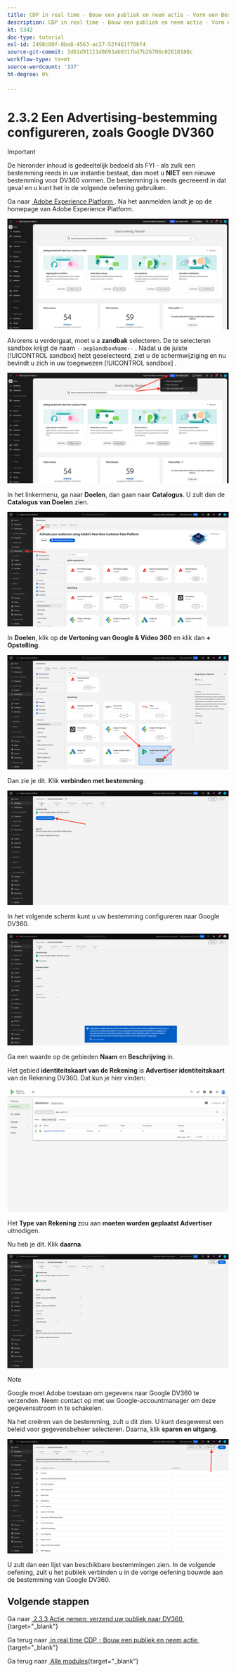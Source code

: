 ```yaml
---
title: CDP in real time - Bouw een publiek en neem actie - Vorm een Bestemming van Advertising zoals Google DV360
description: CDP in real time - Bouw een publiek en neem actie - Vorm een Bestemming van Advertising zoals Google DV360
kt: 5342
doc-type: tutorial
exl-id: 2498c80f-8ba8-4563-ac37-52f461f706f4
source-git-commit: 3d61d91111d8693ab031fbd7b26706c02818108c
workflow-type: tm+mt
source-wordcount: '337'
ht-degree: 0%

---
```


# 2.3.2 Een Advertising-bestemming configureren, zoals Google DV360

>[!IMPORTANT]
>
>De hieronder inhoud is gedeeltelijk bedoeld als FYI - als zulk een bestemming reeds in uw instantie bestaat, dan moet u **NIET** een nieuwe bestemming voor DV360 vormen. De bestemming is reeds gecreeerd in dat geval en u kunt het in de volgende oefening gebruiken.

Ga naar [&#x200B; Adobe Experience Platform &#x200B;](https://experience.adobe.com/platform). Na het aanmelden landt je op de homepage van Adobe Experience Platform.

![&#x200B; Ingestie van Gegevens &#x200B;](./../../../../modules/delivery-activation/datacollection/dc1.2/images/home.png)

Alvorens u verdergaat, moet u a **zandbak** selecteren. De te selecteren sandbox krijgt de naam ``--aepSandboxName--`` . Nadat u de juiste [!UICONTROL sandbox] hebt geselecteerd, ziet u de schermwijziging en nu bevindt u zich in uw toegewezen [!UICONTROL sandbox] .

![&#x200B; Ingestie van Gegevens &#x200B;](./../../../../modules/delivery-activation/datacollection/dc1.2/images/sb1.png)

In het linkermenu, ga naar **Doelen**, dan gaan naar **Catalogus**. U zult dan de **Catalogus van Doelen** zien.

![&#x200B; RTCDP &#x200B;](./images/rtcdp.png)

In **Doelen**, klik op **de Vertoning van Google &amp; Video 360** en klik dan **+ Opstelling**.

![&#x200B; RTCDP &#x200B;](./images/rtcdpgoogle.png)

Dan zie je dit. Klik **verbinden met bestemming**.

![&#x200B; RTCDP &#x200B;](./images/rtcdpgooglecreate1.png)

In het volgende scherm kunt u uw bestemming configureren naar Google DV360.

![&#x200B; RTCDP &#x200B;](./images/rtcdpgooglecreatedest.png)

Ga een waarde op de gebieden **Naam** en **Beschrijving** in.

Het gebied **identiteitskaart van de Rekening** is **Advertiser identiteitskaart** van de Rekening DV360. Dat kun je hier vinden:

![&#x200B; RTCDP &#x200B;](./images/rtcdpgoogledv360advid.png)

Het **Type van Rekening** zou aan **moeten worden geplaatst Advertiser** uitnodigen.

Nu heb je dit. Klik **daarna**.

![&#x200B; RTCDP &#x200B;](./images/rtcdpgoogldv360new.png)

>[!NOTE]
>
>Google moet Adobe toestaan om gegevens naar Google DV360 te verzenden. Neem contact op met uw Google-accountmanager om deze gegevensstroom in te schakelen.

Na het creëren van de bestemming, zult u dit zien. U kunt desgewenst een beleid voor gegevensbeheer selecteren. Daarna, klik **sparen en uitgang**.

![&#x200B; RTCDP &#x200B;](./images/rtcdpcreatedest1.png)

U zult dan een lijst van beschikbare bestemmingen zien.
In de volgende oefening, zult u het publiek verbinden u in de vorige oefening bouwde aan de bestemming van Google DV360.

## Volgende stappen

Ga naar [&#x200B; 2.3.3 Actie nemen: verzend uw publiek naar DV360 &#x200B;](./ex3.md){target="_blank"}

Ga terug naar [&#x200B; in real time CDP - Bouw een publiek en neem actie &#x200B;](./real-time-cdp-build-a-segment-take-action.md){target="_blank"}

Ga terug naar [&#x200B; Alle modules &#x200B;](./../../../../overview.md){target="_blank"}
